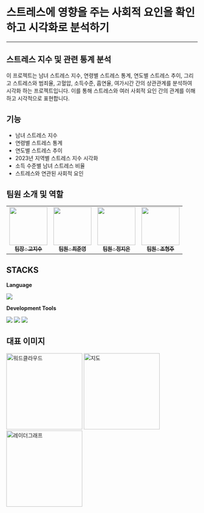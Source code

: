 # 스트레스에 영향을 주는 사회적 요인을 확인하고 시각화로 분석하기
- - -


## 스트레스 지수 및 관련 통계 분석

이 프로젝트는 남녀 스트레스 지수, 연령별 스트레스 통계, 연도별 스트레스 추이, 그리고 스트레스와 범죄율, 고혈압, 소득수준, 흡연율, 여가시간 간의 상관관계를 분석하여 시각화 하는 프로젝트입니다. 이를 통해 스트레스와 여러 사회적 요인 간의 관계를 이해하고 시각적으로 표현합니다.



## 기능 
* 남녀 스트레스 지수
* 연령별 스트레스 통계
* 연도별 스트레스 추이
* 2023년 지역별 스트레스 지수 시각화
* 소득 수준별 남녀 스트레스 비율
* 스트레스와 연관된 사회적 요인



## 팀원 소개 및 역할
<table>
  <tbody>
    <tr>
      <td align="center"><a href="https://github.com/marshmallow0-0"><img src="https://avatars.githubusercontent.com/u/151057847?v=4" width="100px;" alt=""/><br /><sub><b> 팀장 : 고지수 </b></sub></a><br /></td>
      <td align="center"><a href="https://github.com/joonyoug"><img src="https://avatars.githubusercontent.com/u/155726713?v=4" width="100px;" alt=""/><br /><sub><b> 팀원 : 최준영 </b></sub></a><br /></td>
      <td align="center"><a href="https://github.com/jieunv"><img src="https://avatars.githubusercontent.com/u/103546360?v=4" width="100px;" alt=""/><br /><sub><b> 팀원 : 정지은 </b></sub></a><br /></td>
      <td align="center"><a href="https://github.com/woozoo50"><img src="https://avatars.githubusercontent.com/u/177191442?v=4" width="100px;" alt=""/><br /><sub><b> 팀원 : 조형주 </b></sub></a><br /></td>
     <tr/>
  </tbody>
</table>



## STACKS

<div> 
  <!-- Language -->
  <p><strong>Language</strong></p>
  <img src="https://img.shields.io/badge/python-3776AB?style=for-the-badge&logo=python&logoColor=white"> 
  <!-- Development Tools -->
  <p><strong>Development Tools</strong></p>
  <img src="https://img.shields.io/badge/jupyter-FF8800?style=for-the-badge&logo=jupyter&logoColor=white">
  <img src="https://img.shields.io/badge/github-181717?style=for-the-badge&logo=github&logoColor=white">
  <img src="https://img.shields.io/badge/Visual Studio Code-007ACC?style=flat-square&logo=visual-studio-code&logoColor=white">
  <br>



## 대표 이미지
<img width="200" height="200" alt="워드클라우드" src="https://github.com/user-attachments/assets/7d710668-035a-4ea3-a90b-0daed48c7874">
<img width="200" height="200" alt="지도" src="https://github.com/user-attachments/assets/505cf5dc-b3fe-4829-8404-6a05d7e5937e">
<img width="200" height="200" alt="레이더그래프" src="https://github.com/user-attachments/assets/4d764876-08d2-480d-beb2-75552b69b50d">


